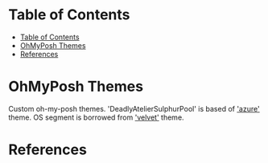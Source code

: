 # Table of Contents

- [Table of Contents](#table-of-contents)
- [OhMyPosh Themes](#ohmyposh-themes)
- [References](#references)

# OhMyPosh Themes
Custom oh-my-posh themes.
'DeadlyAtelierSulphurPool' is based of ['azure'][azure] theme. OS segment is
borrowed from ['velvet'][velvet] theme.

# References
[azure]: <https://github.com/JanDeDobbeleer/oh-my-posh/blob/main/themes/cloud-native-azure.omp.json> 'Azure'
[velvet]: <https://github.com/JanDeDobbeleer/oh-my-posh/blob/main/themes/velvet.omp.json> 'Velvet'
